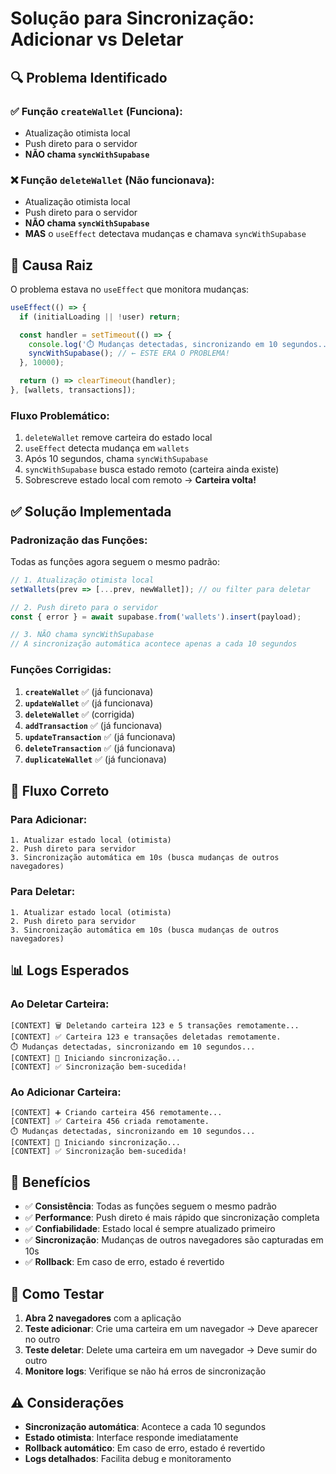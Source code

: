 # Solução para Sincronização: Adicionar vs Deletar

## 🔍 Problema Identificado

### **✅ Função `createWallet` (Funciona):**
- Atualização otimista local
- Push direto para o servidor
- **NÃO chama `syncWithSupabase`**

### **❌ Função `deleteWallet` (Não funcionava):**
- Atualização otimista local
- Push direto para o servidor
- **NÃO chama `syncWithSupabase`**
- **MAS** o `useEffect` detectava mudanças e chamava `syncWithSupabase`

## 🐛 Causa Raiz

O problema estava no `useEffect` que monitora mudanças:

```typescript
useEffect(() => {
  if (initialLoading || !user) return;

  const handler = setTimeout(() => {
    console.log('⏱️ Mudanças detectadas, sincronizando em 10 segundos...');
    syncWithSupabase(); // ← ESTE ERA O PROBLEMA!
  }, 10000);

  return () => clearTimeout(handler);
}, [wallets, transactions]);
```

### **Fluxo Problemático:**
1. `deleteWallet` remove carteira do estado local
2. `useEffect` detecta mudança em `wallets`
3. Após 10 segundos, chama `syncWithSupabase`
4. `syncWithSupabase` busca estado remoto (carteira ainda existe)
5. Sobrescreve estado local com remoto → **Carteira volta!**

## ✅ Solução Implementada

### **Padronização das Funções:**

Todas as funções agora seguem o mesmo padrão:

```typescript
// 1. Atualização otimista local
setWallets(prev => [...prev, newWallet]); // ou filter para deletar

// 2. Push direto para o servidor
const { error } = await supabase.from('wallets').insert(payload);

// 3. NÃO chama syncWithSupabase
// A sincronização automática acontece apenas a cada 10 segundos
```

### **Funções Corrigidas:**

1. **`createWallet`** ✅ (já funcionava)
2. **`updateWallet`** ✅ (já funcionava)
3. **`deleteWallet`** ✅ (corrigida)
4. **`addTransaction`** ✅ (já funcionava)
5. **`updateTransaction`** ✅ (já funcionava)
6. **`deleteTransaction`** ✅ (já funcionava)
7. **`duplicateWallet`** ✅ (já funcionava)

## 🔄 Fluxo Correto

### **Para Adicionar:**
```
1. Atualizar estado local (otimista)
2. Push direto para servidor
3. Sincronização automática em 10s (busca mudanças de outros navegadores)
```

### **Para Deletar:**
```
1. Atualizar estado local (otimista)
2. Push direto para servidor
3. Sincronização automática em 10s (busca mudanças de outros navegadores)
```

## 📊 Logs Esperados

### **Ao Deletar Carteira:**
```
[CONTEXT] 🗑️ Deletando carteira 123 e 5 transações remotamente...
[CONTEXT] ✅ Carteira 123 e transações deletadas remotamente.
⏱️ Mudanças detectadas, sincronizando em 10 segundos...
[CONTEXT] 🔄 Iniciando sincronização...
[CONTEXT] ✅ Sincronização bem-sucedida!
```

### **Ao Adicionar Carteira:**
```
[CONTEXT] ➕ Criando carteira 456 remotamente...
[CONTEXT] ✅ Carteira 456 criada remotamente.
⏱️ Mudanças detectadas, sincronizando em 10 segundos...
[CONTEXT] 🔄 Iniciando sincronização...
[CONTEXT] ✅ Sincronização bem-sucedida!
```

## 🎯 Benefícios

- ✅ **Consistência**: Todas as funções seguem o mesmo padrão
- ✅ **Performance**: Push direto é mais rápido que sincronização completa
- ✅ **Confiabilidade**: Estado local é sempre atualizado primeiro
- ✅ **Sincronização**: Mudanças de outros navegadores são capturadas em 10s
- ✅ **Rollback**: Em caso de erro, estado é revertido

## 🚀 Como Testar

1. **Abra 2 navegadores** com a aplicação
2. **Teste adicionar**: Crie uma carteira em um navegador → Deve aparecer no outro
3. **Teste deletar**: Delete uma carteira em um navegador → Deve sumir do outro
4. **Monitore logs**: Verifique se não há erros de sincronização

## ⚠️ Considerações

- **Sincronização automática**: Acontece a cada 10 segundos
- **Estado otimista**: Interface responde imediatamente
- **Rollback automático**: Em caso de erro, estado é revertido
- **Logs detalhados**: Facilita debug e monitoramento 